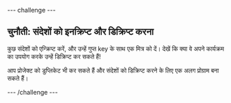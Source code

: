 \--- challenge \---

## चुनौती: संदेशों को इनक्रिप्ट और डिक्रिप्ट करना

कुछ संदेशों को एन्क्रिप्ट करें, और उन्हें गुप्त key के साथ एक मित्र को दें। देखें कि क्या वे अपने कार्यक्रम का उपयोग करके उन्हें डिक्रिप्ट कर सकते हैं!

आप प्रोजेक्ट को डुप्लिकेट भी कर सकते हैं और संदेशों को डिक्रिप्ट करने के लिए एक अलग प्रोग्राम बना सकते हैं।

\--- /challenge \---